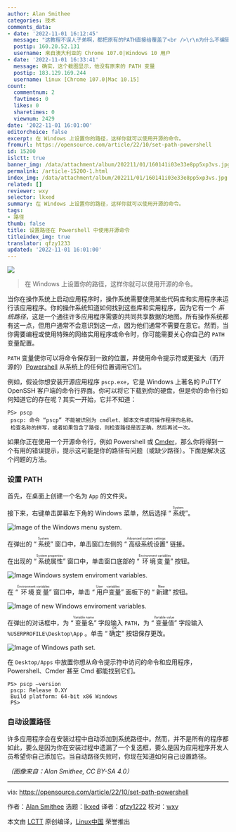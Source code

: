 ```yaml
---
author: Alan Smithee
categories: 技术
comments_data:
- date: '2022-11-01 16:12:45'
  message: "这教程不误人子弟啊，都把原有的PATH直接给覆盖了<br />\r\n为什么不编辑$PROFILE 给$env:PATH append添加需要的路径？"
  postip: 160.20.52.131
  username: 来自澳大利亚的 Chrome 107.0|Windows 10 用户
- date: '2022-11-01 16:33:41'
  message: 确实，这个截图显示，他没有原来的 PATH 变量
  postip: 183.129.169.244
  username: linux [Chrome 107.0|Mac 10.15]
count:
  commentnum: 2
  favtimes: 0
  likes: 0
  sharetimes: 0
  viewnum: 2429
date: '2022-11-01 16:01:00'
editorchoice: false
excerpt: 在 Windows 上设置你的路径，这样你就可以使用开源的命令。
fromurl: https://opensource.com/article/22/10/set-path-powershell
id: 15200
islctt: true
banner_img: /data/attachment/album/202211/01/160141i03e33e8pp5xp3vs.jpg
permalink: /article-15200-1.html
index_img: /data/attachment/album/202211/01/160141i03e33e8pp5xp3vs.jpg.thumb.jpg
related: []
reviewer: wxy
selector: lkxed
summary: 在 Windows 上设置你的路径，这样你就可以使用开源的命令。
tags:
- 路径
thumb: false
title: 设置路径在 Powershell 中使用开源命令
titleindex_img: true
translator: qfzy1233
updated: '2022-11-01 16:01:00'
---
```


![](/data/attachment/album/202211/01/160141i03e33e8pp5xp3vs.jpg)



> 
> 在 Windows 上设置你的路径，这样你就可以使用开源的命令。
> 
> 
> 


当你在操作系统上启动应用程序时，操作系统需要使用某些代码库和实用程序来运行该应用程序。你的操作系统知道如何找到这些库和实用程序，因为它有一个 *系统路径*，这是一个通往许多应用程序需要的共同共享数据的地图。所有操作系统都有这一点，但用户通常不会意识到这一点，因为他们通常不需要在意它。然而，当你需要编程或使用特殊的网络实用程序或命令时，你可能需要关心你自己的 `PATH` 变量配置。


`PATH` 变量使你可以将命令保存到一致的位置，并使用命令提示符或更强大（而开源的）[Powershell](https://opensource.com/article/18/2/powershell-people) 从系统上的任何位置调用它们。


例如，假设你想安装开源应用程序 `pscp.exe`，它是 Windows 上著名的 PuTTY OpenSSH 客户端的命令行界面。你可以将它下载到你的硬盘，但是你的命令行如何知道它的存在呢？其实一开始，它并不知道：



```
PS> pscp
 pscp: 命令 “pscp” 不能被识别为 cmdlet、脚本文件或可操作程序的名称。
 检查名称的拼写，或者如果包含了路径，则检查路径是否正确，然后再试一次。

```

如果你正在使用一个开源命令行，例如 Powershell 或 [Cmder](http://cmder.app/)，那么你将得到一个有用的错误提示，提示这可能是你的路径有问题（或缺少路径）。下面是解决这个问题的方法。


### 设置 PATH


首先，在桌面上创建一个名为 `App` 的文件夹。


接下来，右键单击屏幕左下角的 Windows 菜单，然后选择 “<ruby> 系统 <rt>  System </rt></ruby>”。


![Image of the Windows menu system.](/data/attachment/album/202211/01/160244rlkp49lql18sgq9s.jpg)


在弹出的 “<ruby> 系统 <rt>  System </rt></ruby>” 窗口中，单击窗口左侧的 “<ruby> 高级系统设置 <rt>  Advanced system settings </rt></ruby>” 链接。


在出现的 “<ruby> 系统属性 <rt>  System properties </rt></ruby>” 窗口中，单击窗口底部的 “<ruby> 环境变量 <rt>  Environment variables </rt></ruby>” 按钮。


![Image Windows system enviroment variables.](/data/attachment/album/202211/01/160250idgpgpg2i5upzpke.jpg)


在 “<ruby> 环境变量 <rt>  Environment variables </rt></ruby>” 窗口中，单击 “<ruby> 用户变量 <rt>  User variables </rt></ruby>” 面板下的 “<ruby> 新建 <rt>  New </rt></ruby>” 按钮。


![Image of new Windows enviroment variables.](/data/attachment/album/202211/01/160300oibjeibbuxz8u7ph.jpg)


在弹出的对话框中，为 “<ruby> 变量名 <rt>  Variable name </rt></ruby>” 字段输入 `PATH`，为 “<ruby> 变量值 <rt>  Variable value </rt></ruby>” 字段输入 `%USERPROFILE\Desktop\App` 。单击 “<ruby> 确定 <rt>  OK </rt></ruby>” 按钮保存更改。


![Image of Windows path set.](/data/attachment/album/202211/01/160308x09fli3j2i8231dl.jpg)


在 `Desktop/Apps` 中放置你想从命令提示符中访问的命令和应用程序，Powershell、Cmder 甚至 Cmd 都能找到它们。



```
PS> pscp –version
 pscp: Release 0.XY
 Build platform: 64-bit x86 Windows
 PS>

```

### 自动设置路径


许多应用程序会在安装过程中自动添加到系统路径中。然而，并不是所有的程序都如此，要么是因为你在安装过程中遗漏了一个复选框，要么是因为应用程序开发人员希望你自己添加它。当自动路径失败时，你现在知道如何自己设置路径。


*（图像来自：Alan Smithee, CC BY-SA 4.0）*




---


via: <https://opensource.com/article/22/10/set-path-powershell>


作者：[Alan Smithee](https://opensource.com/users/alansmithee) 选题：[lkxed](https://github.com/lkxed) 译者：[qfzy1222](https://github.com/qfzy1233) 校对：[wxy](https://github.com/wxy)


本文由 [LCTT](https://github.com/LCTT/TranslateProject) 原创编译，[Linux中国](https://linux.cn/) 荣誉推出